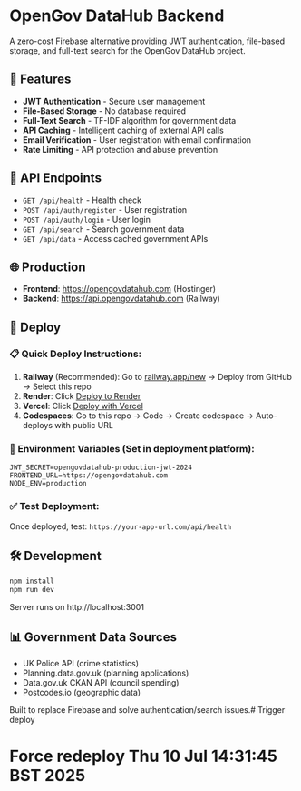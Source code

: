 # OpenGov DataHub Backend

A zero-cost Firebase alternative providing JWT authentication, file-based storage, and full-text search for the OpenGov DataHub project.

## 🚀 Features

- **JWT Authentication** - Secure user management
- **File-Based Storage** - No database required
- **Full-Text Search** - TF-IDF algorithm for government data
- **API Caching** - Intelligent caching of external API calls
- **Email Verification** - User registration with email confirmation
- **Rate Limiting** - API protection and abuse prevention

## 🔗 API Endpoints

- `GET /api/health` - Health check
- `POST /api/auth/register` - User registration
- `POST /api/auth/login` - User login
- `GET /api/search` - Search government data
- `GET /api/data` - Access cached government APIs

## 🌐 Production

- **Frontend**: https://opengovdatahub.com (Hostinger)
- **Backend**: https://api.opengovdatahub.com (Railway)

## 🚀 Deploy

### 📋 Quick Deploy Instructions:

1. **Railway** (Recommended): Go to [railway.app/new](https://railway.app/new) → Deploy from GitHub → Select this repo
2. **Render**: Click [Deploy to Render](https://render.com/deploy?repo=https://github.com/Mxgrig/opengovdatahub-backend)
3. **Vercel**: Click [Deploy with Vercel](https://vercel.com/new/clone?repository-url=https://github.com/Mxgrig/opengovdatahub-backend)
4. **Codespaces**: Go to this repo → Code → Create codespace → Auto-deploys with public URL

### 🔧 Environment Variables (Set in deployment platform):
```
JWT_SECRET=opengovdatahub-production-jwt-2024
FRONTEND_URL=https://opengovdatahub.com
NODE_ENV=production
```

### ✅ Test Deployment:
Once deployed, test: `https://your-app-url.com/api/health`

## 🛠️ Development

```bash
npm install
npm run dev
```

Server runs on http://localhost:3001

## 📊 Government Data Sources

- UK Police API (crime statistics)
- Planning.data.gov.uk (planning applications)
- Data.gov.uk CKAN API (council spending)
- Postcodes.io (geographic data)

Built to replace Firebase and solve authentication/search issues.# Trigger deploy
# Force redeploy Thu 10 Jul 14:31:45 BST 2025
